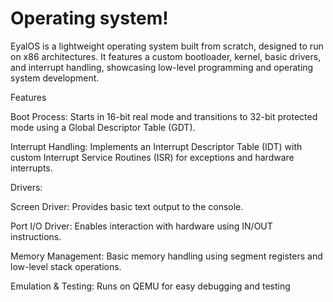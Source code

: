# **Operating system!**

EyalOS is a lightweight operating system built from scratch, designed to run on x86 architectures. It features a custom bootloader, kernel, basic drivers, and interrupt handling, showcasing low-level programming and operating system development.

Features

Boot Process: Starts in 16-bit real mode and transitions to 32-bit protected mode using a Global Descriptor Table (GDT).

Interrupt Handling: Implements an Interrupt Descriptor Table (IDT) with custom Interrupt Service Routines (ISR) for exceptions and hardware interrupts.

Drivers:

Screen Driver: Provides basic text output to the console.

Port I/O Driver: Enables interaction with hardware using IN/OUT instructions.

Memory Management: Basic memory handling using segment registers and low-level stack operations.

Emulation & Testing: Runs on QEMU for easy debugging and testing